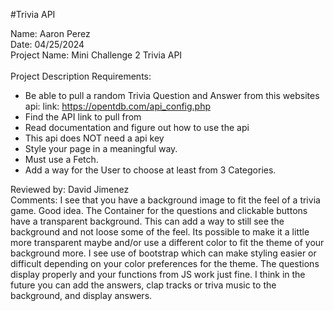 #Trivia API

Name: Aaron Perez <br>
Date: 04/25/2024 <br>
Project Name: Mini Challenge 2 Trivia API <br>
<br>
Project Description Requirements: <br>
* Be able to pull a random Trivia Question and Answer from this websites api: link: https://opentdb.com/api_config.php <br>
* Find the API link to pull from <br>
* Read documentation and figure out how to use the api <br>
* This api does NOT need a api key <br>
* Style your page in a meaningful way. <br>
* Must use a Fetch. <br>
* Add a way for the User to choose at least from 3 Categories.<br>

Reviewed by: David Jimenez <br>
Comments: I see that you have a background image to fit the feel of a trivia game.  Good idea.  The Container for the questions and clickable buttons have a transparent background.  This can add a way to still see the background and not loose some of the feel.  Its possible to make it a little more transparent maybe and/or use a different color to fit the theme of your background more.  I see use of bootstrap which can make styling easier or difficult depending on your color preferences for the theme.  The questions display properly and your functions from JS work just fine.  I think in the future you can add the answers, clap tracks or triva music to the background, and display answers.
